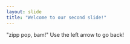 ```yaml
---
layout: slide
title: "Welcome to our second slide!"
---
```

"zipp pop, bam!"
Use the left arrow to go back!
